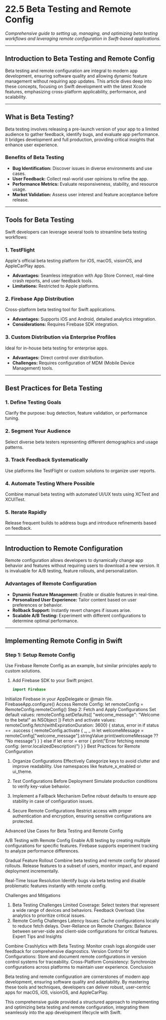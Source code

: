 # 22.5 Beta Testing and Remote Config

*Comprehensive guide to setting up, managing, and optimizing beta testing workflows and leveraging remote configuration in Swift-based applications.*

---

## Introduction to Beta Testing and Remote Config

Beta testing and remote configuration are integral to modern app development, ensuring software quality and allowing dynamic feature management without requiring app updates. This article dives deep into these concepts, focusing on Swift development with the latest Xcode features, emphasizing cross-platform applicability, performance, and scalability.

---

## What is Beta Testing?

Beta testing involves releasing a pre-launch version of your app to a limited audience to gather feedback, identify bugs, and evaluate app performance. It bridges development and full production, providing critical insights that enhance user experience.

### Benefits of Beta Testing
- **Bug Identification:** Discover issues in diverse environments and use cases.
- **User Feedback:** Collect real-world user opinions to refine the app.
- **Performance Metrics:** Evaluate responsiveness, stability, and resource usage.
- **Market Validation:** Assess user interest and feature acceptance before release.

---

## Tools for Beta Testing

Swift developers can leverage several tools to streamline beta testing workflows:

### 1. **TestFlight**
Apple's official beta testing platform for iOS, macOS, visionOS, and AppleCarPlay apps.
- **Advantages:** Seamless integration with App Store Connect, real-time crash reports, and user feedback tools.
- **Limitations:** Restricted to Apple platforms.

### 2. **Firebase App Distribution**
Cross-platform beta testing tool for Swift applications.
- **Advantages:** Supports iOS and Android, detailed analytics integration.
- **Considerations:** Requires Firebase SDK integration.

### 3. **Custom Distribution via Enterprise Profiles**
Ideal for in-house beta testing for enterprise apps.
- **Advantages:** Direct control over distribution.
- **Challenges:** Requires configuration of MDM (Mobile Device Management) tools.

---

## Best Practices for Beta Testing

### 1. **Define Testing Goals**
Clarify the purpose: bug detection, feature validation, or performance tuning.

### 2. **Segment Your Audience**
Select diverse beta testers representing different demographics and usage patterns.

### 3. **Track Feedback Systematically**
Use platforms like TestFlight or custom solutions to organize user reports.

### 4. **Automate Testing Where Possible**
Combine manual beta testing with automated UI/UX tests using XCTest and XCUITest.

### 5. **Iterate Rapidly**
Release frequent builds to address bugs and introduce refinements based on feedback.

---

## Introduction to Remote Configuration

Remote configuration allows developers to dynamically change app behavior and features without requiring users to download a new version. It is invaluable for A/B testing, feature rollouts, and personalization.

### Advantages of Remote Configuration
- **Dynamic Feature Management:** Enable or disable features in real-time.
- **Personalized User Experience:** Tailor content based on user preferences or behavior.
- **Rollback Support:** Instantly revert changes if issues arise.
- **Scalable A/B Testing:** Experiment with different configurations to determine optimal performance.

---

## Implementing Remote Config in Swift

### Step 1: Setup Remote Config
Use Firebase Remote Config as an example, but similar principles apply to custom solutions.

1. Add Firebase SDK to your Swift project.
   ```swift
   import Firebase
Initialize Firebase in your AppDelegate or @main file.
FirebaseApp.configure()
Access Remote Config:
let remoteConfig = RemoteConfig.remoteConfig()
Step 2: Fetch and Apply Configurations
Set default values:
remoteConfig.setDefaults([
    "welcome_message": "Welcome to the beta!" as NSObject
])
Fetch and activate values:
remoteConfig.fetch(withExpirationDuration: 3600) { status, error in
    if status == .success {
        remoteConfig.activate { _, _ in
            let welcomeMessage = remoteConfig["welcome_message"].stringValue
            print(welcomeMessage ?? "No message")
        }
    } else if let error = error {
        print("Error fetching remote config: \(error.localizedDescription)")
    }
}
Best Practices for Remote Configuration

1. Organize Configurations Effectively
Categorize keys to avoid clutter and improve readability. Use namespaces like feature_x_enabled or ui_theme.

2. Test Configurations Before Deployment
Simulate production conditions to verify key-value behavior.

3. Implement a Fallback Mechanism
Define robust defaults to ensure app stability in case of configuration issues.

4. Secure Remote Configurations
Restrict access with proper authentication and encryption, ensuring sensitive configurations are protected.

Advanced Use Cases for Beta Testing and Remote Config

A/B Testing with Remote Config
Enable A/B testing by creating multiple configurations for specific features. Firebase supports experiment tracking to analyze performance differences.

Gradual Feature Rollout
Combine beta testing and remote config for phased rollouts. Release features to a subset of users, monitor impact, and expand deployment incrementally.

Real-Time Issue Resolution
Identify bugs via beta testing and disable problematic features instantly with remote config.

Challenges and Mitigations

1. Beta Testing Challenges
Limited Coverage: Select testers that represent a wide range of devices and behaviors.
Feedback Overload: Use analytics to prioritize critical issues.
2. Remote Config Challenges
Latency Issues: Cache configurations locally to reduce fetch delays.
Over-Reliance on Remote Changes: Balance between server-side and client-side configurations for critical features.
Expert Tips and Insights

Combine Crashlytics with Beta Testing: Monitor crash logs alongside user feedback for comprehensive diagnostics.
Version Control for Configurations: Store and document remote configurations in version control systems for traceability.
Cross-Platform Consistency: Synchronize configurations across platforms to maintain user experience.
Conclusion

Beta testing and remote configuration are cornerstones of modern app development, ensuring software quality and adaptability. By mastering these tools and techniques, developers can deliver robust, user-centric apps for macOS, iOS, visionOS, and AppleCarPlay.

This comprehensive guide provided a structured approach to implementing and optimizing beta testing and remote configuration, integrating them seamlessly into the app development lifecycle with Swift.

